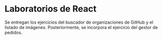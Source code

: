 # Laboratorios de React

Se entregan los ejercicios del buscador de organizaciones de GitHub y el listado de imágenes.
Posteriormente, se incorpora el ejercicio del gestor de pedidos.
